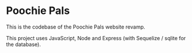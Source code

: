 # Poochie Pals

This is the codebase of the Poochie Pals website revamp. 

This project uses JavaScript, Node and Express (with Sequelize / sqlite for the database).


